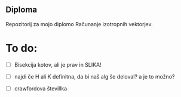 ﻿## Diploma

Repozitorij za mojo diplomo Računanje izotropnih vektorjev.

# To do:
- [ ] Bisekcija kotov, ali je prav in SLIKA!
- [ ] najdi če H ali K definitna, da bi naš alg še deloval? a je to možno?
- [ ] crawfordova števillka

